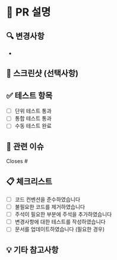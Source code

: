 # 📝 PR 설명
<!-- PR에 대한 간단한 설명을 작성해주세요 -->

## 🔍 변경사항
<!-- 주요 변경사항을 bullet point로 작성해주세요 -->
- 

## 📸 스크린샷 (선택사항)
<!-- UI 변경사항이 있는 경우 스크린샷을 첨부해주세요 -->

## ✅ 테스트 항목
<!-- 테스트한 항목들을 체크리스트로 작성해주세요 -->
- [ ] 단위 테스트 통과
- [ ] 통합 테스트 통과
- [ ] 수동 테스트 완료

## 🔗 관련 이슈
<!-- 관련된 이슈 번호를 작성해주세요 (예: #123) -->
Closes #

## 📋 체크리스트
- [ ] 코드 컨벤션을 준수하였습니다
- [ ] 불필요한 코드를 제거하였습니다
- [ ] 주석이 필요한 부분에 주석을 추가하였습니다
- [ ] 변경사항에 대한 테스트를 작성하였습니다
- [ ] 문서를 업데이트하였습니다 (필요한 경우)

## 💡 기타 참고사항
<!-- 리뷰어가 알아야 할 추가적인 정보가 있다면 작성해주세요 --> 